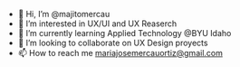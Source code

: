- 👋 Hi, I’m @majitomercau
- 👀 I’m interested in UX/UI and UX Reaserch
- 🌱 I’m currently learning Applied Technology @BYU Idaho
- 💞️ I’m looking to collaborate on UX Design proyects
- 📫 How to reach me mariajosemercauortiz@gmail.com

<!---
majitomercau/majitomercau is a ✨ special ✨ repository because its `README.md` (this file) appears on your GitHub profile.
You can click the Preview link to take a look at your changes.
--->
